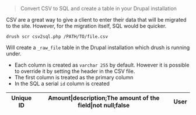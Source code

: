 > Convert CSV to SQL and create a table in your Drupal installation

CSV are a great way to give a client to enter their data that will be migrated
to the site. However, for the migration itself, SQL would be quicker.

``drush scr csv2sql.php /PATH/TO/file.csv``

Will create a ``_raw_file`` table in the Drupal installation which drush is running
under.

* Each column is created as ``varchar 255`` by default. However it is possible to
override it by setting the header in the CSV file.
* The first column is treated as the primary column
* In the SQL a serial ``id`` column is created

| Unique ID | Amount&#124;description;The amount of the field&#124;not null;false | User |
| --------- | --------------------------------------------------------- | ---- |